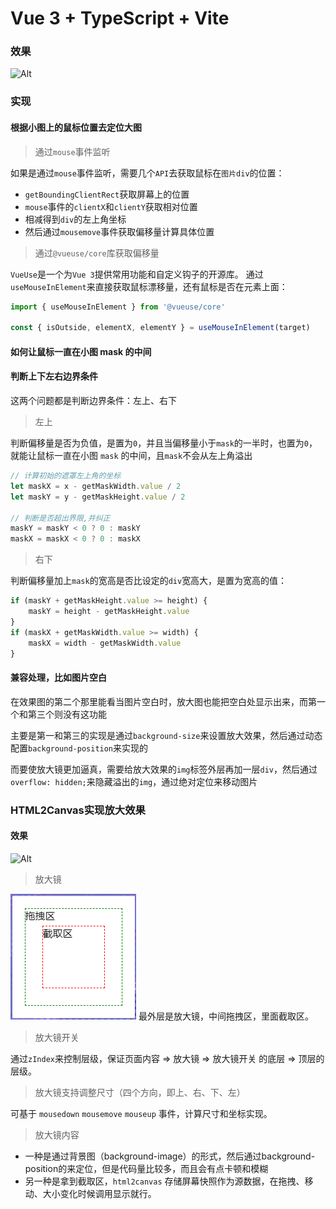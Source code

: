 # Vue 3 + TypeScript + Vite
### 效果

![Alt](https://github.com/OceanJuly/picture-magnifying-glass/blob/master/public/picture-magnifying-glass.gif)

### 实现
#### 根据小图上的鼠标位置去定位大图
> 通过`mouse`事件监听

如果是通过`mouse`事件监听，需要几个`API`去获取鼠标在`图片div`的位置：
- `getBoundingClientRect`获取屏幕上的位置
- `mouse`事件的`clientX`和`clientY`获取相对位置
- 相减得到`div`的左上角坐标
- 然后通过`mousemove`事件获取偏移量计算具体位置

> 通过`@vueuse/core`库获取偏移量

`VueUse`是一个为`Vue 3`提供常用功能和自定义钩子的开源库。
通过`useMouseInElement`来直接获取鼠标漂移量，还有鼠标是否在元素上面：
```ts
import { useMouseInElement } from '@vueuse/core'

const { isOutside, elementX, elementY } = useMouseInElement(target)
```

#### 如何让鼠标一直在小图 mask 的中间
#### 判断上下左右边界条件
这两个问题都是判断边界条件：左上、右下
> 左上

判断偏移量是否为负值，是置为`0`，并且当偏移量小于`mask`的一半时，也置为`0`，就能让鼠标一直在小图 `mask` 的中间，且`mask`不会从左上角溢出
```ts
// 计算初始的遮罩左上角的坐标
let maskX = x - getMaskWidth.value / 2
let maskY = y - getMaskHeight.value / 2

// 判断是否超出界限,并纠正
maskY = maskY < 0 ? 0 : maskY
maskX = maskX < 0 ? 0 : maskX
```

> 右下

判断偏移量加上`mask`的宽高是否比设定的`div`宽高大，是置为宽高的值：
```ts
if (maskY + getMaskHeight.value >= height) {
    maskY = height - getMaskHeight.value
}
if (maskX + getMaskWidth.value >= width) {
    maskX = width - getMaskWidth.value
}
```

#### 兼容处理，比如图片空白
在效果图的第二个那里能看当图片空白时，放大图也能把空白处显示出来，而第一个和第三个则没有这功能

主要是第一和第三的实现是通过`background-size`来设置放大效果，然后通过动态配置`background-position`来实现的

而要使放大镜更加逼真，需要给放大效果的`img`标签外层再加一层`div`，然后通过`overflow: hidden;`来隐藏溢出的`img`，通过绝对定位来移动图片

### HTML2Canvas实现放大效果

#### 效果
![Alt](https://github.com/OceanJuly/picture-magnifying-glass/blob/master/public/video_preview.gif)

> 放大镜

![Alt](https://github.com/OceanJuly/picture-magnifying-glass/blob/master/public/preview1.png)
最外层是放大镜，中间拖拽区，里面截取区。

> 放大镜开关

通过`zIndex`来控制层级，保证页面内容 => 放大镜 => 放大镜开关 的底层 => 顶层的层级。

> 放大镜支持调整尺寸（四个方向，即上、右、下、左）

可基于 `mousedown` `mousemove` `mouseup` 事件，计算尺寸和坐标实现。

> 放大镜内容

- 一种是通过背景图（background-image）的形式，然后通过background-position的来定位，但是代码量比较多，而且会有点卡顿和模糊
- 另一种是拿到截取区，`html2canvas` 存储屏幕快照作为源数据，在拖拽、移动、大小变化时候调用显示就行。